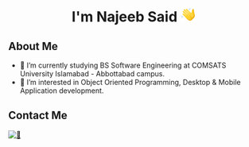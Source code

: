 # <div align="center">I'm **Najeeb Said** <img src="resources\wavingIcon.png" height="30px"> </div>
## About Me
- 🌱 I’m currently studying BS Software Engineering at COMSATS University Islamabad - Abbottabad campus.
- 👀 I’m interested in Object Oriented Programming, Desktop & Mobile Application development.

## Contact Me
[![📧](https://img.shields.io/badge/Gmail-D14836?style=for-the-badge&logo=gmail&logoColor=white)](https%3A%2F%2Fmail.google.com%2Fmail%2F%3Fextsrc%3Dmailto%26url%3Dmailto%3Atcanjb%40gmail.com)
